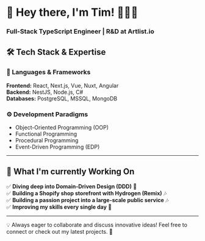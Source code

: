 # 👋 Hey there, I'm Tim! 👨🏻‍💻  
### Full-Stack TypeScript Engineer | R&D at Artlist.io  

## 🛠️ Tech Stack & Expertise  

### 💾 Languages & Frameworks  
**Frontend:** React, Next.js, Vue, Nuxt, Angular  
**Backend:** NestJS, Node.js, C#  
**Databases:** PostgreSQL, MSSQL, MongoDB

### ⚙️ Development Paradigms  
- Object-Oriented Programming (OOP)  
- Functional Programming  
- Procedural Programming  
- Event-Driven Programming (EDP)  

---

## 📌 What I'm currently Working On   

✅  **Diving deep into Domain-Driven Design (DDD)** 🧠  
✅  **Building a Shopify shop storefront with Hydrogen (Remix)** 🎶  
✅  **Building a passion project into a large-scale public service** 🎶  
✅  **Improving my skills every single day** 🏯  

---

💡 Always eager to collaborate and discuss innovative ideas! Feel free to connect or check out my latest projects. 🚀  

